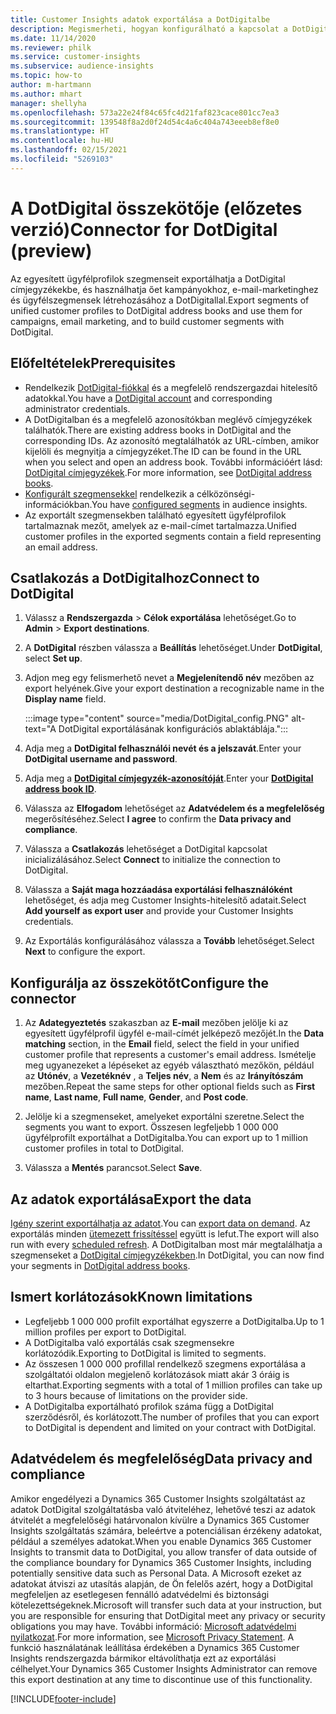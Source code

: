 ```yaml
---
title: Customer Insights adatok exportálása a DotDigitalbe
description: Megismerheti, hogyan konfigurálható a kapcsolat a DotDigitallal.
ms.date: 11/14/2020
ms.reviewer: philk
ms.service: customer-insights
ms.subservice: audience-insights
ms.topic: how-to
author: m-hartmann
ms.author: mhart
manager: shellyha
ms.openlocfilehash: 573a22e24f84c65fc4d21faf823cace801cc7ea3
ms.sourcegitcommit: 139548f8a2d0f24d54c4a6c404a743eeeb8ef8e0
ms.translationtype: HT
ms.contentlocale: hu-HU
ms.lasthandoff: 02/15/2021
ms.locfileid: "5269103"
---
```

# <a name="connector-for-dotdigital-preview"></a><span data-ttu-id="89d48-103">A DotDigital összekötője (előzetes verzió)</span><span class="sxs-lookup"><span data-stu-id="89d48-103">Connector for DotDigital (preview)</span></span>

<span data-ttu-id="89d48-104">Az egyesített ügyfélprofilok szegmenseit exportálhatja a DotDigital címjegyzékekbe, és használhatja őet kampányokhoz, e-mail-marketinghez és ügyfélszegmensek létrehozásához a DotDigitallal.</span><span class="sxs-lookup"><span data-stu-id="89d48-104">Export segments of unified customer profiles to DotDigital address books and use them for campaigns, email marketing, and to build customer segments with DotDigital.</span></span> 

## <a name="prerequisites"></a><span data-ttu-id="89d48-105">Előfeltételek</span><span class="sxs-lookup"><span data-stu-id="89d48-105">Prerequisites</span></span>

-   <span data-ttu-id="89d48-106">Rendelkezik [DotDigital-fiókkal](https://dotdigital.com/) és a megfelelő rendszergazdai hitelesítő adatokkal.</span><span class="sxs-lookup"><span data-stu-id="89d48-106">You have a [DotDigital account](https://dotdigital.com/) and corresponding administrator credentials.</span></span>
-   <span data-ttu-id="89d48-107">A DotDigitalban és a megfelelő azonosítókban meglévő címjegyzékek találhatók.</span><span class="sxs-lookup"><span data-stu-id="89d48-107">There are existing address books in DotDigital and the corresponding IDs.</span></span> <span data-ttu-id="89d48-108">Az azonosító megtalálhatók az URL-címben, amikor kijelöli és megnyitja a címjegyzéket.</span><span class="sxs-lookup"><span data-stu-id="89d48-108">The ID can be found in the URL when you select and open an address book.</span></span> <span data-ttu-id="89d48-109">További információért lásd: [DotDigital címjegyzékek](https://support.dotdigital.com/hc/articles/212211968-Creating-an-address-book).</span><span class="sxs-lookup"><span data-stu-id="89d48-109">For more information, see [DotDigital address books](https://support.dotdigital.com/hc/articles/212211968-Creating-an-address-book).</span></span>
-   <span data-ttu-id="89d48-110">[Konfigurált szegmensekkel](segments.md) rendelkezik a célközönségi-információkban.</span><span class="sxs-lookup"><span data-stu-id="89d48-110">You have [configured segments](segments.md) in audience insights.</span></span>
-   <span data-ttu-id="89d48-111">Az exportált szegmensekben található egyesített ügyfélprofilok tartalmaznak mezőt, amelyek az e-mail-címet tartalmazza.</span><span class="sxs-lookup"><span data-stu-id="89d48-111">Unified customer profiles in the exported segments contain a field representing an email address.</span></span>

## <a name="connect-to-dotdigital"></a><span data-ttu-id="89d48-112">Csatlakozás a DotDigitalhoz</span><span class="sxs-lookup"><span data-stu-id="89d48-112">Connect to DotDigital</span></span>

1. <span data-ttu-id="89d48-113">Válassz a **Rendszergazda** > **Célok exportálása** lehetőséget.</span><span class="sxs-lookup"><span data-stu-id="89d48-113">Go to **Admin** > **Export destinations**.</span></span>

1. <span data-ttu-id="89d48-114">A **DotDigital** részben válassza a **Beállítás** lehetőséget.</span><span class="sxs-lookup"><span data-stu-id="89d48-114">Under **DotDigital**, select **Set up**.</span></span>

1. <span data-ttu-id="89d48-115">Adjon meg egy felismerhető nevet a **Megjelenítendő név** mezőben az export helyének.</span><span class="sxs-lookup"><span data-stu-id="89d48-115">Give your export destination a recognizable name in the **Display name** field.</span></span>

   :::image type="content" source="media/DotDigital_config.PNG" alt-text="A DotDigital exportálásának konfigurációs ablaktáblája.":::

1. <span data-ttu-id="89d48-117">Adja meg a **DotDigital felhasználói nevét és a jelszavát**.</span><span class="sxs-lookup"><span data-stu-id="89d48-117">Enter your **DotDigital username and password**.</span></span>

1. <span data-ttu-id="89d48-118">Adja meg a **[DotDigital címjegyzék-azonosítóját](https://support.dotdigital.com/hc/articles/212211968-Creating-an-address-book)**.</span><span class="sxs-lookup"><span data-stu-id="89d48-118">Enter your **[DotDigital address book ID](https://support.dotdigital.com/hc/articles/212211968-Creating-an-address-book)**.</span></span>

1. <span data-ttu-id="89d48-119">Válassza az **Elfogadom** lehetőséget az **Adatvédelem és a megfelelőség** megerősítéséhez.</span><span class="sxs-lookup"><span data-stu-id="89d48-119">Select **I agree** to confirm the **Data privacy and compliance**.</span></span>

1. <span data-ttu-id="89d48-120">Válassza a **Csatlakozás** lehetőséget a DotDigital kapcsolat inicializálásához.</span><span class="sxs-lookup"><span data-stu-id="89d48-120">Select **Connect** to initialize the connection to DotDigital.</span></span>

1. <span data-ttu-id="89d48-121">Válassza a **Saját maga hozzáadása exportálási felhasználóként** lehetőséget, és adja meg Customer Insights-hitelesítő adatait.</span><span class="sxs-lookup"><span data-stu-id="89d48-121">Select **Add yourself as export user** and provide your Customer Insights credentials.</span></span>

1. <span data-ttu-id="89d48-122">Az Exportálás konfigurálásához válassza a **Tovább** lehetőséget.</span><span class="sxs-lookup"><span data-stu-id="89d48-122">Select **Next** to configure the export.</span></span>

## <a name="configure-the-connector"></a><span data-ttu-id="89d48-123">Konfigurálja az összekötőt</span><span class="sxs-lookup"><span data-stu-id="89d48-123">Configure the connector</span></span>

1. <span data-ttu-id="89d48-124">Az **Adategyeztetés** szakaszban az **E-mail** mezőben jelölje ki az egyesített ügyfélprofil ügyfél e-mail-címét jelképező mezőjét.</span><span class="sxs-lookup"><span data-stu-id="89d48-124">In the **Data matching** section, in the **Email** field, select the field in your unified customer profile that represents a customer's email address.</span></span> <span data-ttu-id="89d48-125">Ismételje meg ugyanezeket a lépéseket az egyéb választható mezőkön, például az **Utónév**, a **Vezetéknév** , a **Teljes név**, a **Nem** és az **Irányítószám** mezőben.</span><span class="sxs-lookup"><span data-stu-id="89d48-125">Repeat the same steps for other optional fields such as **First name**, **Last name**, **Full name**, **Gender**, and **Post code**.</span></span>

1. <span data-ttu-id="89d48-126">Jelölje ki a szegmenseket, amelyeket exportálni szeretne.</span><span class="sxs-lookup"><span data-stu-id="89d48-126">Select the segments you want to export.</span></span> <span data-ttu-id="89d48-127">Összesen legfeljebb 1 000 000 ügyfélprofilt exportálhat a DotDigitalba.</span><span class="sxs-lookup"><span data-stu-id="89d48-127">You can export up to 1 million customer profiles in total to DotDigital.</span></span>

1. <span data-ttu-id="89d48-128">Válassza a **Mentés** parancsot.</span><span class="sxs-lookup"><span data-stu-id="89d48-128">Select **Save**.</span></span>

## <a name="export-the-data"></a><span data-ttu-id="89d48-129">Az adatok exportálása</span><span class="sxs-lookup"><span data-stu-id="89d48-129">Export the data</span></span>

<span data-ttu-id="89d48-130">[Igény szerint exportálhatja az adatot](export-destinations.md).</span><span class="sxs-lookup"><span data-stu-id="89d48-130">You can [export data on demand](export-destinations.md).</span></span> <span data-ttu-id="89d48-131">Az exportálás minden [ütemezett frissítéssel](system.md#schedule-tab) együtt is lefut.</span><span class="sxs-lookup"><span data-stu-id="89d48-131">The export will also run with every [scheduled refresh](system.md#schedule-tab).</span></span> <span data-ttu-id="89d48-132">A DotDigitalban most már megtalálhatja a szegmenseket a [DotDigital címjegyzékekben](https://support.dotdigital.com/hc/articles/212211968-Creating-an-address-book).</span><span class="sxs-lookup"><span data-stu-id="89d48-132">In DotDigital, you can now find your segments in [DotDigital address books](https://support.dotdigital.com/hc/articles/212211968-Creating-an-address-book).</span></span>

## <a name="known-limitations"></a><span data-ttu-id="89d48-133">Ismert korlátozások</span><span class="sxs-lookup"><span data-stu-id="89d48-133">Known limitations</span></span>

- <span data-ttu-id="89d48-134">Legfeljebb 1 000 000 profilt exportálhat egyszerre a DotDigitalba.</span><span class="sxs-lookup"><span data-stu-id="89d48-134">Up to 1 million profiles per export to DotDigital.</span></span>
- <span data-ttu-id="89d48-135">A DotDigitalba való exportálás csak szegmensekre korlátozódik.</span><span class="sxs-lookup"><span data-stu-id="89d48-135">Exporting to DotDigital is limited to segments.</span></span>
- <span data-ttu-id="89d48-136">Az összesen 1 000 000 profillal rendelkező szegmens exportálása a szolgáltatói oldalon megjelenő korlátozások miatt akár 3 óráig is eltarthat.</span><span class="sxs-lookup"><span data-stu-id="89d48-136">Exporting segments with a total of 1 million profiles can take up to 3 hours because of limitations on the provider side.</span></span> 
- <span data-ttu-id="89d48-137">A DotDigitalba exportálható profilok száma függ a DotDigital szerződésről, és korlátozott.</span><span class="sxs-lookup"><span data-stu-id="89d48-137">The number of profiles that you can export to DotDigital is dependent and limited on your contract with DotDigital.</span></span>

## <a name="data-privacy-and-compliance"></a><span data-ttu-id="89d48-138">Adatvédelem és megfelelőség</span><span class="sxs-lookup"><span data-stu-id="89d48-138">Data privacy and compliance</span></span>

<span data-ttu-id="89d48-139">Amikor engedélyezi a Dynamics 365 Customer Insights szolgáltatást az adatok DotDigital szolgáltatásba való átviteléhez, lehetővé teszi az adatok átvitelét a megfelelőségi határvonalon kívülre a Dynamics 365 Customer Insights szolgáltatás számára, beleértve a potenciálisan érzékeny adatokat, például a személyes adatokat.</span><span class="sxs-lookup"><span data-stu-id="89d48-139">When you enable Dynamics 365 Customer Insights to transmit data to DotDigital, you allow transfer of data outside of the compliance boundary for Dynamics 365 Customer Insights, including potentially sensitive data such as Personal Data.</span></span> <span data-ttu-id="89d48-140">A Microsoft ezeket az adatokat átviszi az utasítás alapján, de Ön felelős azért, hogy a DotDigital megfeleljen az esetlegesen fennálló adatvédelmi és biztonsági kötelezettségeknek.</span><span class="sxs-lookup"><span data-stu-id="89d48-140">Microsoft will transfer such data at your instruction, but you are responsible for ensuring that DotDigital meet any privacy or security obligations you may have.</span></span> <span data-ttu-id="89d48-141">További információ: [Microsoft adatvédelmi nyilatkozat](https://go.microsoft.com/fwlink/?linkid=396732).</span><span class="sxs-lookup"><span data-stu-id="89d48-141">For more information, see [Microsoft Privacy Statement](https://go.microsoft.com/fwlink/?linkid=396732).</span></span>
<span data-ttu-id="89d48-142">A funkció használatának leállítása érdekében a Dynamics 365 Customer Insights rendszergazda bármikor eltávolíthatja ezt az exportálási célhelyet.</span><span class="sxs-lookup"><span data-stu-id="89d48-142">Your Dynamics 365 Customer Insights Administrator can remove this export destination at any time to discontinue use of this functionality.</span></span>


[!INCLUDE[footer-include](../includes/footer-banner.md)]